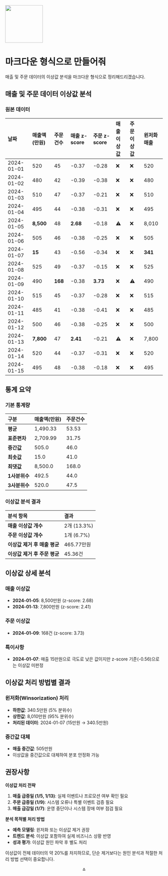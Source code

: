 <img src="https://r2cdn.perplexity.ai/pplx-full-logo-primary-dark%402x.png" class="logo" width="120"/>

# 마크다운 형식으로 만들어줘

매출 및 주문 데이터의 이상값 분석을 마크다운 형식으로 정리해드리겠습니다.

## 매출 및 주문 데이터 이상값 분석

### **원본 데이터**

| 날짜 | 매출액(만원) | 주문건수 | 매출 z-score | 주문 z-score | 매출 이상값 | 주문 이상값 | 윈저화 매출 |
| :-- | :-- | :-- | :-- | :-- | :-- | :-- | :-- |
| 2024-01-01 | 520 | 45 | -0.37 | -0.28 | ❌ | ❌ | 520 |
| 2024-01-02 | 480 | 42 | -0.39 | -0.38 | ❌ | ❌ | 480 |
| 2024-01-03 | 510 | 47 | -0.37 | -0.21 | ❌ | ❌ | 510 |
| 2024-01-04 | 495 | 44 | -0.38 | -0.31 | ❌ | ❌ | 495 |
| 2024-01-05 | **8,500** | 48 | **2.68** | -0.18 | ⚠️ | ❌ | 8,010 |
| 2024-01-06 | 505 | 46 | -0.38 | -0.25 | ❌ | ❌ | 505 |
| 2024-01-07 | **15** | 43 | -0.56 | -0.34 | ❌ | ❌ | **341** |
| 2024-01-08 | 525 | 49 | -0.37 | -0.15 | ❌ | ❌ | 525 |
| 2024-01-09 | 490 | **168** | -0.38 | **3.73** | ❌ | ⚠️ | 490 |
| 2024-01-10 | 515 | 45 | -0.37 | -0.28 | ❌ | ❌ | 515 |
| 2024-01-11 | 485 | 41 | -0.38 | -0.41 | ❌ | ❌ | 485 |
| 2024-01-12 | 500 | 46 | -0.38 | -0.25 | ❌ | ❌ | 500 |
| 2024-01-13 | **7,800** | 47 | **2.41** | -0.21 | ⚠️ | ❌ | 7,800 |
| 2024-01-14 | 520 | 44 | -0.37 | -0.31 | ❌ | ❌ | 520 |
| 2024-01-15 | 495 | 48 | -0.38 | -0.18 | ❌ | ❌ | 495 |

## 통계 요약

### **기본 통계량**

| 구분 | 매출액(만원) | 주문건수 |
| :-- | :-- | :-- |
| **평균** | 1,490.33 | 53.53 |
| **표준편차** | 2,709.99 | 31.75 |
| **중간값** | 505.0 | 46.0 |
| **최솟값** | 15.0 | 41.0 |
| **최댓값** | 8,500.0 | 168.0 |
| **1사분위수** | 492.5 | 44.0 |
| **3사분위수** | 520.0 | 47.5 |

### **이상값 분석 결과**

| 분석 항목 | 결과 |
| :-- | :-- |
| **매출 이상값 개수** | 2개 (13.3%) |
| **주문 이상값 개수** | 1개 (6.7%) |
| **이상값 제거 후 매출 평균** | 465.77만원 |
| **이상값 제거 후 주문 평균** | 45.36건 |

## 이상값 상세 분석

### **매출 이상값**

- **2024-01-05**: 8,500만원 (z-score: 2.68)
- **2024-01-13**: 7,800만원 (z-score: 2.41)


### **주문 이상값**

- **2024-01-09**: 168건 (z-score: 3.73)


### **특이사항**

- **2024-01-07**: 매출 15만원으로 극도로 낮은 값이지만 z-score 기준(-0.56)으로는 이상값 미판정


## 이상값 처리 방법별 결과

### **윈저화(Winsorization) 처리**

- **하한값**: 340.5만원 (5% 분위수)
- **상한값**: 8,010만원 (95% 분위수)
- **처리된 데이터**: 2024-01-07 (15만원 → 340.5만원)


### **중간값 대체**

- **매출 중간값**: 505만원
- 이상값을 중간값으로 대체하여 분포 안정화 가능


## 권장사항

**이상값 처리 전략**

1. **매출 급증일 (1/5, 1/13)**: 실제 이벤트나 프로모션 여부 확인 필요
2. **주문 급증일 (1/9)**: 시스템 오류나 특별 이벤트 검증 필요
3. **매출 급감일 (1/7)**: 운영 중단이나 시스템 장애 여부 점검 필요

**분석 목적별 처리 방법**

- **예측 모델링**: 윈저화 또는 이상값 제거 권장
- **트렌드 분석**: 이상값 포함하여 실제 비즈니스 상황 반영
- **성과 평가**: 이상값 원인 파악 후 별도 처리

이상값이 전체 데이터의 약 20%를 차지하므로, 단순 제거보다는 원인 분석과 적절한 처리 방법 선택이 중요합니다.

<div style="text-align: center">⁂</div>

[^1]: paste.txt

[^2]: https://everyday-joyful.tistory.com/entry/Mini-Project-10-매출의-분포-확인-이상치-제거-후-모델-성능-체크

[^3]: https://wktj.tistory.com/82

[^4]: https://datarian.io/blog/10x-data-analyst

[^5]: https://www.mobiinside.co.kr/2022/07/13/outlier-prediction/

[^6]: https://devhwi.tistory.com/11

[^7]: https://diseny.tistory.com/entry/이상값과-영향력있는-관측값-탐지

[^8]: https://translate.google.com/translate?u=https%3A%2F%2Fwww.quora.com%2FI-have-a-question-regarding-outliers-in-sales-analysis-What-should-we-do-to-the-outlier-How-must-we-treat-them-in-terms-of-sales\&sl=en\&tl=ko\&client=srp

[^9]: https://blog.naver.com/jaehong7719/221982047393

[^10]: https://xkdls19.tistory.com/787

[^11]: https://allensdatablog.tistory.com/entry/이상값Outlier의-개념-원인-그리고-검출-방법

